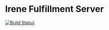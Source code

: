 # Irene Fulfillment Server

[![Build Status](https://travis-ci.org/apquinit/fulfiz.svg?branch=irene-fulfillment-server)](https://travis-ci.org/apquinit/fulfiz)